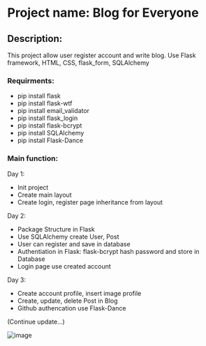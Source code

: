# Project name: Blog for Everyone
## Description:
This project allow user register account and write blog. Use Flask framework, HTML, CSS, flask_form, SQLAlchemy

### Requirments:
- pip install flask
- pip install flask-wtf
- pip install email_validator
- pip install flask_login
- pip install flask-bcrypt
- pip install SQLAlchemy
- pip install Flask-Dance

### Main function:
Day 1:
- Init project
- Create main layout
- Create login, register page inheritance from layout

Day 2:
- Package Structure in Flask
- Use SQLAlchemy create User, Post 
- User can register and save in database 
- Authentiation in Flask: flask-bcrypt hash password and store in Database
- Login page use created account 

Day 3:
- Create account profile, insert image profile
- Create, update, delete Post in Blog
- Github authencation use Flask-Dance

(Continue update...)

![image](https://user-images.githubusercontent.com/46947782/132485075-e70ede54-fa5a-48b2-b2b3-f94a952ece4a.png)


